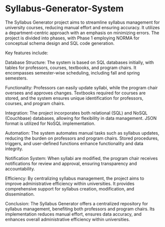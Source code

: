 # Syllabus-Generator-System

The Syllabus Generator project aims to streamline syllabus management for university courses, reducing manual effort and ensuring accuracy. It utilizes a department-centric approach with an emphasis on minimizing errors. The project is divided into phases, with Phase 1 employing NORMA for conceptual schema design and SQL code generation.

Key features include:

Database Structure: The system is based on SQL databases initially, with tables for professors, courses, textbooks, and program chairs. It encompasses semester-wise scheduling, including fall and spring semesters.

Functionality: Professors can easily update syllabi, while the program chair oversees and approves changes. Textbooks required for courses are stored, and the system ensures unique identification for professors, courses, and program chairs.

Integration: The project incorporates both relational (SQL) and NoSQL (Couchbase) databases, allowing for flexibility in data management. JSON format is utilized for NoSQL implementation.

Automation: The system automates manual tasks such as syllabus updates, reducing the burden on professors and program chairs. Stored procedures, triggers, and user-defined functions enhance functionality and data integrity.

Notification System: When syllabi are modified, the program chair receives notifications for review and approval, ensuring transparency and accountability.

Efficiency: By centralizing syllabus management, the project aims to improve administrative efficiency within universities. It provides comprehensive support for syllabus creation, modification, and dissemination.

Conclusion: The Syllabus Generator offers a centralized repository for syllabus management, benefiting both professors and program chairs. Its implementation reduces manual effort, ensures data accuracy, and enhances overall administrative efficiency within universities.
